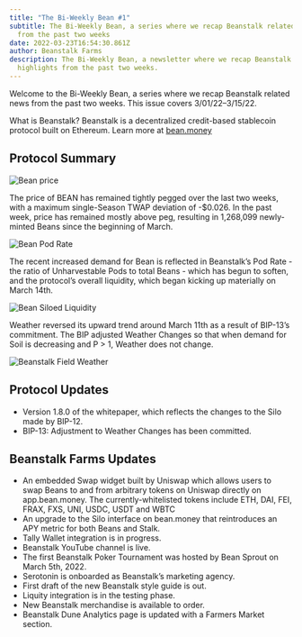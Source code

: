 ```yaml
---
title: "The Bi-Weekly Bean #1"
subtitle: The Bi-Weekly Bean, a series where we recap Beanstalk related news
  from the past two weeks
date: 2022-03-23T16:54:30.861Z
author: Beanstalk Farms
description: The Bi-Weekly Bean, a newsletter where we recap Beanstalk’s
  highlights from the past two weeks.
---
```

Welcome to the Bi-Weekly Bean, a series where we recap Beanstalk related news from the past two weeks. This issue covers 3/01/22–3/15/22.

What is Beanstalk? Beanstalk is a decentralized credit-based stablecoin protocol built on Ethereum. Learn more at [bean.money](bean.money)

## **Protocol Summary**

![Bean price](/assets/uploads/bean-price.png)

The price of BEAN has remained tightly pegged over the last two weeks, with a maximum single-Season TWAP deviation of -$0.026. In the past week, price has remained mostly above peg, resulting in 1,268,099 newly-minted Beans since the beginning of March.

![Bean Pod Rate](/assets/uploads/beanstalk-pod-rate.png)

The recent increased demand for Bean is reflected in Beanstalk’s Pod Rate - the ratio of Unharvestable Pods to total Beans - which has begun to soften, and the protocol’s overall liquidity, which began kicking up materially on March 14th.

![Bean Siloed Liquidity](/assets/uploads/bean-siloed-lp.png "Bean Siloed Liquidity")

Weather reversed its upward trend around March 11th as a result of BIP-13’s commitment. The BIP adjusted Weather Changes so that when demand for Soil is decreasing and P > 1, Weather does not change.

![Beanstalk Field Weather](/assets/uploads/beanstalk-weather.png)

## **Protocol Updates**

* Version 1.8.0 of the whitepaper, which reflects the changes to the Silo made by BIP-12.
* BIP-13: Adjustment to Weather Changes has been committed.

## Beanstalk Farms **Updates**

* An embedded Swap widget built by Uniswap which allows users to swap Beans to and from arbitrary tokens on Uniswap directly on app.bean.money. The currently-whitelisted tokens include ETH, DAI, FEI, FRAX, FXS, UNI, USDC, USDT and WBTC
* An upgrade to the Silo interface on bean.money that reintroduces an APY metric for both Beans and Stalk.
* Tally Wallet integration is in progress.
* Beanstalk YouTube channel is live.
* The first Beanstalk Poker Tournament was hosted by Bean Sprout on March 5th, 2022.
* Serotonin is onboarded as Beanstalk’s marketing agency.
* First draft of the new Beanstalk style guide is out.
* Liquity integration is in the testing phase.
* New Beanstalk merchandise is available to order.
* Beanstalk Dune Analytics page is updated with a Farmers Market section.